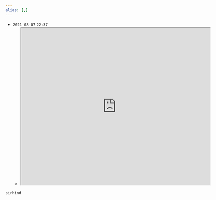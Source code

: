 ```yaml
---
alias: [,]
---
```


- `2021-08-07`  `22:37`
	- <iframe src="https://en.wikipedia.org/wiki/Sirhind-Fategarh" width="600" height="500" ></iframe>

```query
sirhind
```
